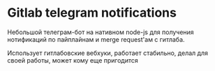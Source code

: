 # Gitlab telegram notifications

Небольшой телеграм-бот на нативном node-js для 
получения нотификаций по пайплайнам и merge request'ам
с гитлаба.

Использует гитлабовские вебхуки, работает стабильно, делал
для своей работы, может кому еще пригодится